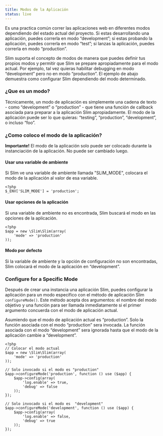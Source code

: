 ```yaml
---
title: Modos de la Aplicación
status: live
---
```


Es una practica común correr las aplicaciones web en diferentes modos dependiendo del estado actual del proyecto. 
Si estas desarrollando una aplicación, puedes correrla en modo “development”; si estas probando la aplicación, puedes 
correrla en modo “test”; si lanzas la aplicación, puedes correrla en modo “production”.

Slim suporta el concepto de modos de manera que puedes definir tus propios modos y permitir que Slim se 
prepare apropiadamente para el modo actual. Por ejemplo, tal vez quieras habilitar debugging en modo “development” pero 
no en modo “production”. El ejemplo de abajo demuestra como configurar Slim dependiendo del modo determinado.

### ¿Que es un modo?

Técnicamente, un modo de aplicación es simplemente una cadena de texto - como “development” o “production” - que tiene 
una función de callback asociada para preparar a la aplicación Slim apropiadamente. El modo de la aplicación puede ser 
lo que quieras: “testing”, “production”, “development”, o incluso “foo”.

### ¿Como coloco el modo de la aplicación?

<div class="alert alert-info">
    <strong>Importante!</strong> El modo de la aplicación solo puede ser colocado durante la instanciación de la aplicación. No puede ser cambiado luego.
</div>

#### Usar una variable de ambiente

Si Slim ve una variable de ambiente llamada "SLIM_MODE", colocara el modo de la aplicación al valor de esa variable.

    <?php
    $_ENV['SLIM_MODE'] = 'production';

#### Usar opciones de la aplicación

Si una variable de ambiente no es encontrada, Slim buscará el modo en las opciones de la aplicación.

    <?php
    $app = new \Slim\Slim(array(
        'mode' => 'production'
    ));

#### Modo por defecto

Si la variable de ambiente y la opción de configuración no son encontradas, Slim colocará el modo de la aplicación en “development”.

### Configure for a Specific Mode

Después de crear una instancia una aplicación Slim, puedes configurar la aplicación para un modo especifico 
con el método de aplicación Slim `configureMode()`. Este método acepta dos argumentos: el nombre del modo objetivo 
y una función para ser llamada inmediatamente si el primer argumento concuerda con el modo de aplicación actual.

Asumiendo que el modo de aplicación actual es “production”. Solo la función asociada con el modo “production” sera 
invocada. La función asociada con el modo “development” sera ignorada hasta que el modo de la aplicación cambie a 
“development”.

    <?php
    // Colocar el modo actual
    $app = new \Slim\Slim(array(
        'mode' => 'production'
    ));

    // Solo invocado si el modo es "production"
    $app->configureMode('production', function () use ($app) {
        $app->config(array(
            'log.enable' => true,
            'debug' => false
        ));
    });

    // Solo invocado si el modo es  "development"
    $app->configureMode('development', function () use ($app) {
        $app->config(array(
            'log.enable' => false,
            'debug' => true
        ));
    });
